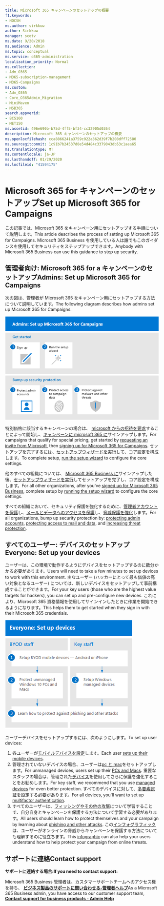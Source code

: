 ```yaml
---
title: Microsoft 365 キャンペーンのセットアップの概要
f1.keywords:
- NOCSH
ms.author: sirkkuw
author: Sirkkuw
manager: scotv
ms.date: 9/20/2018
ms.audience: Admin
ms.topic: conceptual
ms.service: o365-administration
localization_priority: Normal
ms.collection:
- Adm_O365
- M365-subscription-management
- M365-Campaigns
ms.custom:
- Adm_O365
- Core_O365Admin_Migration
- MiniMaven
- MSB365
search.appverid:
- BCS160
- MET150
ms.assetid: 496e690b-b75d-4ff5-bf34-cc32905d0364
description: Microsoft 365 キャンペーンのセットアップの概要
ms.openlocfilehash: cca8866241a3759c022a362d39f7b208dff72580
ms.sourcegitcommit: 1c91b7b24537d0e54d484c3379043db53c1aea65
ms.translationtype: MT
ms.contentlocale: ja-JP
ms.lasthandoff: 01/29/2020
ms.locfileid: "41594175"
---
```

# <a name="set-up-microsoft-365-for-campaigns"></a><span data-ttu-id="f8c9b-103">Microsoft 365 for キャンペーンのセットアップ</span><span class="sxs-lookup"><span data-stu-id="f8c9b-103">Set up Microsoft 365 for Campaigns</span></span>

<span data-ttu-id="f8c9b-104">この記事では、Microsoft 365 をキャンペーン用にセットアップする手順について説明します。</span><span class="sxs-lookup"><span data-stu-id="f8c9b-104">This article describes the process of setting up Microsoft 365 for Campaigns.</span></span> <span data-ttu-id="f8c9b-105">Microsoft 365 Business を使用している人は誰でもこのガイダンスを使用してセキュリティをステップアップできます。</span><span class="sxs-lookup"><span data-stu-id="f8c9b-105">Anybody with Microsoft 365 Business can use this guidance to step up security.</span></span> 

## <a name="admins-set-up-microsoft-365-for-campaigns"></a><span data-ttu-id="f8c9b-106">管理者向け: Microsoft 365 for a キャンペーンのセットアップ</span><span class="sxs-lookup"><span data-stu-id="f8c9b-106">Admins: Set up Microsoft 365 for Campaigns</span></span>
<span data-ttu-id="f8c9b-107">次の図は、管理者が Microsoft 365 をキャンペーン用にセットアップする方法について説明しています。</span><span class="sxs-lookup"><span data-stu-id="f8c9b-107">The following diagram describes how admins set up Microsoft 365 for Campaigns.</span></span>

![Microsoft 365 をキャンペーンに設定するための手順](media/M365-democracy-SetUpProcess.png)

<span data-ttu-id="f8c9b-109">特別価格に該当するキャンペーンの場合は、 [microsoft からの招待を要求](https://m365forcampaigns.microsoft.com/)することによって開始し、[キャンペーンに microsoft 365 に](m365-campaigns-sign-up.md)サインアップします。</span><span class="sxs-lookup"><span data-stu-id="f8c9b-109">For campaigns that qualify for special pricing, get started by [requesting an invite from Microsoft](https://m365forcampaigns.microsoft.com/), then [signing up for Microsoft 365 for Campaigns](m365-campaigns-sign-up.md).</span></span> <span data-ttu-id="f8c9b-110">セットアップを完了するには、[セットアップウィザードを実行](../business/set-up.md?toc=/microsoft-365/campaigns/toc.json)して、コア設定を構成します。</span><span class="sxs-lookup"><span data-stu-id="f8c9b-110">To complete setup, [run the setup wizard](../business/set-up.md?toc=/microsoft-365/campaigns/toc.json) to configure the core settings.</span></span>

<span data-ttu-id="f8c9b-111">他のすべての組織については、 [Microsoft 365 Business に](../business/sign-up.md)サインアップした後、[セットアップウィザードを実行](../business/set-up.md?toc=/microsoft-365/campaigns/toc.json)してセットアップを完了し、コア設定を構成します。</span><span class="sxs-lookup"><span data-stu-id="f8c9b-111">For all other organizations, after you've [signed up for Microsoft 365 Business](../business/sign-up.md), complete setup by [running the setup wizard](../business/set-up.md?toc=/microsoft-365/campaigns/toc.json) to configure the core settings.</span></span>

<span data-ttu-id="f8c9b-112">すべての組織において、セキュリティ保護を強化するために、[管理者アカウントを保護](m365-campaigns-protect-admin-accounts.md)し、[メールとデータへのアクセスを保護](m365-campaigns-conditional-access.md)し、[脅威保護を強化](m365-campaigns-increase-protection.md)します。</span><span class="sxs-lookup"><span data-stu-id="f8c9b-112">For all organizations, bump up security protection by: [protecting admin accounts](m365-campaigns-protect-admin-accounts.md), [protecting access to mail and data](m365-campaigns-conditional-access.md), and [increasing threat protection](m365-campaigns-increase-protection.md).</span></span>


 ## <a name="everyone-set-up-your-devices"></a><span data-ttu-id="f8c9b-113">すべてのユーザー: デバイスのセットアップ</span><span class="sxs-lookup"><span data-stu-id="f8c9b-113">Everyone: Set up your devices</span></span> 
 
<span data-ttu-id="f8c9b-114">ユーザーは、この環境で動作するようにデバイスをセットアップするのに数分かかる必要があります。</span><span class="sxs-lookup"><span data-stu-id="f8c9b-114">Users will need to take a few minutes to set up devices to work with this environment.</span></span> <span data-ttu-id="f8c9b-115">主なユーザー (ハッカーにとって最も価値の高い対象となるユーザー) については、新しいデバイスをセットアップして事前構成することができます。</span><span class="sxs-lookup"><span data-stu-id="f8c9b-115">For your key users (those who are the highest value targets for hackers), you can set up and pre-configure new devices.</span></span> <span data-ttu-id="f8c9b-116">これにより、Microsoft 365 資格情報を使用してサインインしたときに作業を開始できるようになります。</span><span class="sxs-lookup"><span data-stu-id="f8c9b-116">This helps them to get started when they sign in with their Microsoft 365 credentials.</span></span> 

![ユーザーデバイスのセットアッププロセス](media/m365-democracy-user-device-setup.png)
  
<span data-ttu-id="f8c9b-118">ユーザーデバイスをセットアップするには、次のようにします。</span><span class="sxs-lookup"><span data-stu-id="f8c9b-118">To set up user devices:</span></span> 
1. <span data-ttu-id="f8c9b-119">各ユーザーが[モバイルデバイスを設定](../business/set-up-mobile-devices.md?toc=%2Fmicrosoft-365%2Fcampaigns%2Ftoc.json)します。</span><span class="sxs-lookup"><span data-stu-id="f8c9b-119">Each user [sets up their mobile devices](../business/set-up-mobile-devices.md?toc=%2Fmicrosoft-365%2Fcampaigns%2Ftoc.json).</span></span> 
2. <span data-ttu-id="f8c9b-120">管理されていないデバイスの場合、ユーザーは[pc と mac](m365-campaigns-protect-pcs-macs.md)をセットアップします。</span><span class="sxs-lookup"><span data-stu-id="f8c9b-120">For unmanaged devices, users set up their [PCs and Macs](m365-campaigns-protect-pcs-macs.md).</span></span> <span data-ttu-id="f8c9b-121">重要なスタッフの場合は、管理された[デバイス](../business/set-up-windows-devices.md?toc=/microsoft-365/campaigns/toc.json)を使用してさらに保護を強化することをお勧めします。</span><span class="sxs-lookup"><span data-stu-id="f8c9b-121">For key staff, we recommend that you use [managed devices](../business/set-up-windows-devices.md?toc=/microsoft-365/campaigns/toc.json) for even better protection.</span></span> <span data-ttu-id="f8c9b-122">すべてのデバイスに対して、[多要素認証](m365-campaigns-multifactor-authenication.md)を設定する必要があります。</span><span class="sxs-lookup"><span data-stu-id="f8c9b-122">For all devices, you'll want to set up [multifactor authentication](m365-campaigns-multifactor-authenication.md).</span></span> 
3. <span data-ttu-id="f8c9b-123">すべてのユーザーは、[フィッシングやその他の攻撃](m365-campaigns-phishing-and-attacks.md)について学習することで、自分自身とキャンペーンを保護する方法について学習する必要があります。</span><span class="sxs-lookup"><span data-stu-id="f8c9b-123">All users should learn how to protect themselves and your campaign by learning about [phishing and other attacks](m365-campaigns-phishing-and-attacks.md).</span></span> <span data-ttu-id="f8c9b-124">この[インフォグラフィック](m365-campaigns-protect-campaign-infographic.md)は、ユーザーがオンラインの脅威からキャンペーンを保護する方法についても理解するのに役立ちます。</span><span class="sxs-lookup"><span data-stu-id="f8c9b-124">This [infographic](m365-campaigns-protect-campaign-infographic.md) can also help your users understand how to help protect your campaign from online threats.</span></span>

## <a name="contact-support"></a><span data-ttu-id="f8c9b-125">サポートに連絡</span><span class="sxs-lookup"><span data-stu-id="f8c9b-125">Contact support</span></span>

 <span data-ttu-id="f8c9b-126">**サポートに連絡する場合:**</span><span class="sxs-lookup"><span data-stu-id="f8c9b-126">**If you need to contact support:**</span></span>
  
<span data-ttu-id="f8c9b-127">Microsoft 365 Business 管理者は、カスタマーサポートチームへのアクセス権を持ち、 **[ビジネス製品のサポートに問い合わせる-管理者ヘルプ](https://support.office.com/article/32a17ca7-6fa0-4870-8a8d-e25ba4ccfd4b)**</span><span class="sxs-lookup"><span data-stu-id="f8c9b-127">As a Microsoft 365 Business admin, you have access to our customer support team, **[Contact support for business products - Admin Help](https://support.office.com/article/32a17ca7-6fa0-4870-8a8d-e25ba4ccfd4b)**</span></span>
    

